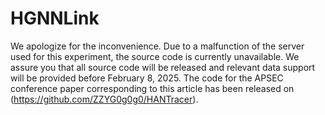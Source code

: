 # HGNNLink
We apologize for the inconvenience. Due to a malfunction of the server used for this experiment, the source code is currently unavailable. We assure you that all source code will be released and relevant data support will be provided before February 8, 2025. The code for the APSEC conference paper corresponding to this article has been released on (https://github.com/ZZYG0g0g0/HANTracer).
